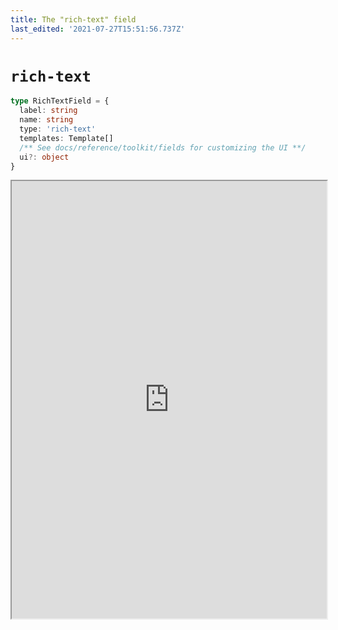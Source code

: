 ```yaml
---
title: The "rich-text" field
last_edited: '2021-07-27T15:51:56.737Z'
---
```


# `rich-text`

```ts
type RichTextField = {
  label: string
  name: string
  type: 'rich-text'
  templates: Template[]
  /** See docs/reference/toolkit/fields for customizing the UI **/
  ui?: object
}
```

<iframe width="100%" height="700px" src="http://localhost:3000/iframe/rich-text" />
